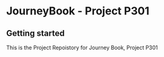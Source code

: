 # JourneyBook - Project P301

## Getting started

This is the Project Repoistory for Journey Book, Project P301
